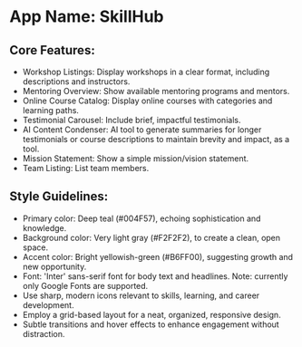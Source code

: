 # **App Name**: SkillHub

## Core Features:

- Workshop Listings: Display workshops in a clear format, including descriptions and instructors.
- Mentoring Overview: Show available mentoring programs and mentors.
- Online Course Catalog: Display online courses with categories and learning paths.
- Testimonial Carousel: Include brief, impactful testimonials.
- AI Content Condenser: AI tool to generate summaries for longer testimonials or course descriptions to maintain brevity and impact, as a tool.
- Mission Statement: Show a simple mission/vision statement.
- Team Listing: List team members.

## Style Guidelines:

- Primary color: Deep teal (#004F57), echoing sophistication and knowledge.
- Background color: Very light gray (#F2F2F2), to create a clean, open space.
- Accent color: Bright yellowish-green (#B6FF00), suggesting growth and new opportunity.
- Font: 'Inter' sans-serif font for body text and headlines. Note: currently only Google Fonts are supported.
- Use sharp, modern icons relevant to skills, learning, and career development.
- Employ a grid-based layout for a neat, organized, responsive design.
- Subtle transitions and hover effects to enhance engagement without distraction.